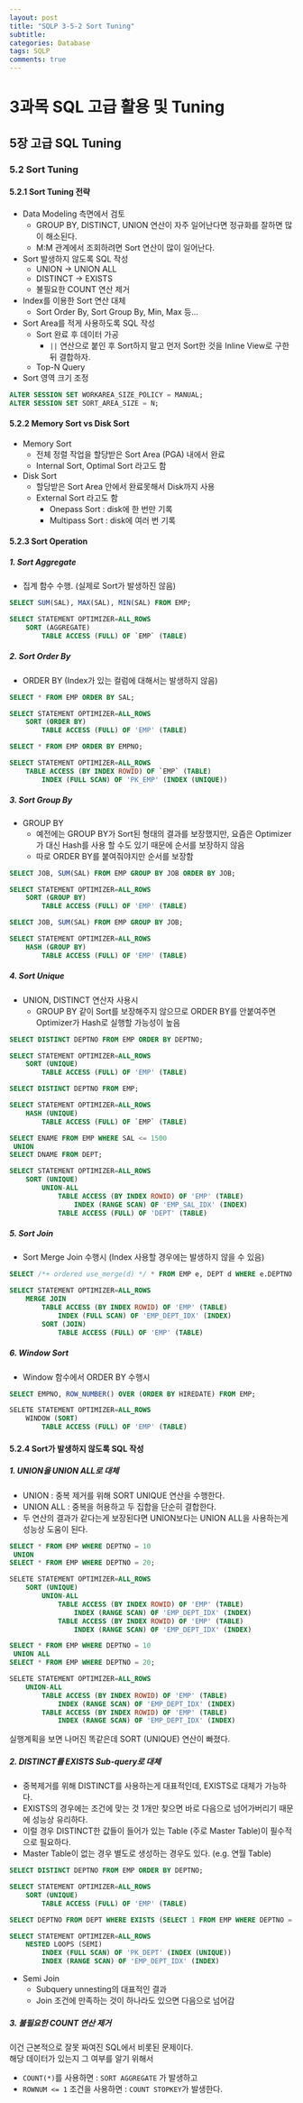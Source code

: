 ```yaml
---
layout: post
title: "SQLP 3-5-2 Sort Tuning"
subtitle:  
categories: Database
tags: SQLP
comments: true
---
```


# 3과목 SQL 고급 활용 및 Tuning

## 5장 고급 SQL Tuning

### 5.2 Sort Tuning

#### 5.2.1 Sort Tuning 전략
  - Data Modeling 측면에서 검토
    - GROUP BY, DISTINCT, UNION 연산이 자주 일어난다면 정규화를 잘하면 많이 해소된다.
    - M:M 관계에서 조회하려면 Sort 연산이 많이 일어난다.
  - Sort 발생하지 않도록 SQL 작성
    - UNION -> UNION ALL
    - DISTINCT -> EXISTS
    - 불필요한 COUNT 연산 제거
  - Index를 이용한 Sort 연산 대체
    - Sort Order By, Sort Group By, Min, Max 등...
  - Sort Area를 적게 사용하도록 SQL 작성
    - Sort 완료 후 데이터 가공
      - `||` 연산으로 붙인 후 Sort하지 말고 먼저 Sort한 것을 Inline View로 구한 뒤 결합하자.
    - Top-N Query
  - Sort 영역 크기 조정
```SQL
ALTER SESSION SET WORKAREA_SIZE_POLICY = MANUAL;
ALTER SESSION SET SORT_AREA_SIZE = N;
```

#### 5.2.2 Memory Sort vs Disk Sort
  - Memory Sort
    - 전체 정렬 작업을 할당받은 Sort Area (PGA) 내에서 완료
    - Internal Sort, Optimal Sort 라고도 함
  - Disk Sort
    - 할당받은 Sort Area 안에서 완료못해서 Disk까지 사용
    - External Sort 라고도 함
      - Onepass Sort : disk에 한 번만 기록
      - Multipass Sort : disk에 여러 번 기록

#### 5.2.3 Sort Operation

##### 1. Sort Aggregate
- 집계 함수 수행. (실제로 Sort가 발생하진 않음)

```SQL
SELECT SUM(SAL), MAX(SAL), MIN(SAL) FROM EMP;

SELECT STATEMENT OPTIMIZER=ALL_ROWS
    SORT (AGGREGATE)
        TABLE ACCESS (FULL) OF `EMP` (TABLE)
```

##### 2. Sort Order By
- ORDER BY (Index가 있는 컬럼에 대해서는 발생하지 않음)
```SQL
SELECT * FROM EMP ORDER BY SAL;

SELECT STATEMENT OPTIMIZER=ALL_ROWS
    SORT (ORDER BY)
        TABLE ACCESS (FULL) OF 'EMP' (TABLE)
```
```SQL
SELECT * FROM EMP ORDER BY EMPNO;

SELECT STATEMENT OPTIMIZER=ALL_ROWS
    TABLE ACCESS (BY INDEX ROWID) OF `EMP` (TABLE)
        INDEX (FULL SCAN) OF 'PK_EMP' (INDEX (UNIQUE))
```

##### 3. Sort Group By
- GROUP BY
  -  예전에는 GROUP BY가 Sort된 형태의 결과를 보장했지만, 요즘은 Optimizer가 대신 Hash를 사용 할 수도 있기 때문에 순서를 보장하지 않음
  -  따로 ORDER BY를 붙여줘야지만 순서를 보장함
```SQL
SELECT JOB, SUM(SAL) FROM EMP GROUP BY JOB ORDER BY JOB;

SELECT STATEMENT OPTIMIZER=ALL_ROWS
    SORT (GROUP BY)
        TABLE ACCESS (FULL) OF 'EMP' (TABLE)
```
```SQL
SELECT JOB, SUM(SAL) FROM EMP GROUP BY JOB;

SELECT STATEMENT OPTIMIZER=ALL_ROWS
    HASH (GROUP BY)
        TABLE ACCESS (FULL) OF 'EMP' (TABLE)
```

##### 4. Sort Unique
- UNION, DISTINCT 연산자 사용시
  - GROUP BY 같이 Sort를 보장해주지 않으므로 ORDER BY를 안붙여주면 Optimizer가 Hash로 실행할 가능성이 높음

```SQL
SELECT DISTINCT DEPTNO FROM EMP ORDER BY DEPTNO;

SELECT STATEMENT OPTIMIZER=ALL_ROWS
    SORT (UNIQUE)
        TABLE ACCESS (FULL) OF 'EMP' (TABLE)
```
```SQL
SELECT DISTINCT DEPTNO FROM EMP;

SELECT STATEMENT OPTIMIZER=ALL_ROWS
    HASH (UNIQUE)
        TABLE ACCESS (FULL) OF `EMP` (TABLE)
```
```SQL
SELECT ENAME FROM EMP WHERE SAL <= 1500
 UNION
SELECT DNAME FROM DEPT;

SELECT STATEMENT OPTIMIZER=ALL_ROWS
    SORT (UNIQUE)
        UNION-ALL
            TABLE ACCESS (BY INDEX ROWID) OF 'EMP' (TABLE)
                INDEX (RANGE SCAN) OF 'EMP_SAL_IDX' (INDEX)
            TABLE ACCESS (FULL) OF 'DEPT' (TABLE)
```

##### 5. Sort Join
- Sort Merge Join 수행시 (Index 사용할 경우에는 발생하지 않을 수 있음)
```SQL
SELECT /*+ ordered use_merge(d) */ * FROM EMP e, DEPT d WHERE e.DEPTNO = d.DEPTNO;

SELECT STATEMENT OPTIMIZER=ALL_ROWS
    MERGE JOIN
        TABLE ACCESS (BY INDEX ROWID) OF 'EMP' (TABLE)
            INDEX (FULL SCAN) OF 'EMP_DEPT_IDX' (INDEX)
        SORT (JOIN)
            TABLE ACCESS (FULL) OF 'EMP' (TABLE)
```

##### 6. Window Sort
- Window 함수에서 ORDER BY 수행시
```SQL
SELECT EMPNO, ROW_NUMBER() OVER (ORDER BY HIREDATE) FROM EMP;

SELETE STATEMENT OPTIMIZER=ALL_ROWS
    WINDOW (SORT)
        TABLE ACCESS (FULL) OF 'EMP' (TABLE)
```

#### 5.2.4 Sort가 발생하지 않도록 SQL 작성

##### 1. UNION을 UNION ALL로 대체
- UNION : 중복 제거를 위해 SORT UNIQUE 연산을 수행한다.
- UNION ALL : 중복을 허용하고 두 집합을 단순히 결합한다.
- 두 연산의 결과가 같다는게 보장된다면 UNION보다는 UNION ALL을 사용하는게 성능상 도움이 된다.

```SQL
SELECT * FROM EMP WHERE DEPTNO = 10
 UNION
SELECT * FROM EMP WHERE DEPTNO = 20;

SELETE STATEMENT OPTIMIZER=ALL_ROWS
    SORT (UNIQUE)
        UNION-ALL
            TABLE ACCESS (BY INDEX ROWID) OF 'EMP' (TABLE)
                INDEX (RANGE SCAN) OF 'EMP_DEPT_IDX' (INDEX)
            TABLE ACCESS (BY INDEX ROWID) OF 'EMP' (TABLE)
                INDEX (RANGE SCAN) OF 'EMP_DEPT_IDX' (INDEX)
```
```SQL
SELECT * FROM EMP WHERE DEPTNO = 10
 UNION ALL
SELECT * FROM EMP WHERE DEPTNO = 20;

SELETE STATEMENT OPTIMIZER=ALL_ROWS
    UNION-ALL
        TABLE ACCESS (BY INDEX ROWID) OF 'EMP' (TABLE)
            INDEX (RANGE SCAN) OF 'EMP_DEPT_IDX' (INDEX)
        TABLE ACCESS (BY INDEX ROWID) OF 'EMP' (TABLE)
            INDEX (RANGE SCAN) OF 'EMP_DEPT_IDX' (INDEX)
```

실행계획을 보면 나머진 똑같은데 SORT (UNIQUE) 연산이 빠졌다.

##### 2. DISTINCT를 EXISTS Sub-query로 대체
- 중복제거를 위해 DISTINCT를 사용하는게 대표적인데, EXISTS로 대체가 가능하다.
- EXISTS의 경우에는 조건에 맞는 것 1개만 찾으면 바로 다음으로 넘어가버리기 때문에 성능상 유리하다.
- 이럴 경우 DISTINCT한 값들이 들어가 있는 Table (주로 Master Table)이 필수적으로 필요하다.
- Master Table이 없는 경우 별도로 생성하는 경우도 있다. (e.g. 연월 Table)

```SQL
SELECT DISTINCT DEPTNO FROM EMP ORDER BY DEPTNO;

SELECT STATEMENT OPTIMIZER=ALL_ROWS
    SORT (UNIQUE)
        TABLE ACCESS (FULL) OF 'EMP' (TABLE)
```

```SQL
SELECT DEPTNO FROM DEPT WHERE EXISTS (SELECT 1 FROM EMP WHERE DEPTNO = DEPT.DEPTNO) ORDER BY DEPTNO;

SELECT STATEMENT OPTIMIZER=ALL_ROWS
    NESTED LOOPS (SEMI)
        INDEX (FULL SCAN) OF 'PK_DEPT' (INDEX (UNIQUE))
        INDEX (RANGE SCAN) OF 'EMP_DEPT_IDX' (INDEX)
```
* Semi Join
  - Subquery unnesting의 대표적인 결과
  - Join 조건에 만족하는 것이 하나라도 있으면 다음으로 넘어감


##### 3. 불필요한 COUNT 연산 제거

이건 근본적으로 잘못 짜여진 SQL에서 비롯된 문제이다.  
해당 데이터가 있는지 그 여부를 알기 위해서  
- `COUNT(*)`를 사용하면 : `SORT AGGREGATE` 가 발생하고
- `ROWNUM <= 1` 조건을 사용하면 : `COUNT STOPKEY`가 발생한다.
